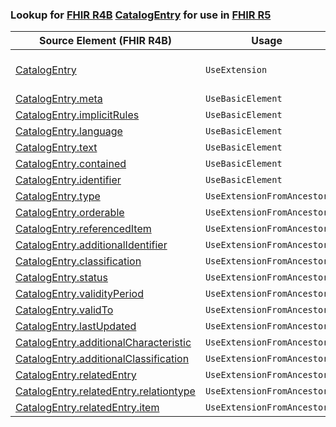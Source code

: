 ### Lookup for [FHIR R4B](https://hl7.org/fhir/R4B/) [CatalogEntry](https://hl7.org/fhir/R4B/CatalogEntry.html) for use in [FHIR R5](https://hl7.org/fhir/R5/)

| Source Element (FHIR R4B) | Usage | Target |
| -------------- | ----- | ------ |
| [CatalogEntry](https://hl7.org/fhir/R4B/CatalogEntry.html#resource) | `UseExtension` | [http://hl7.org/fhir/4.3/StructureDefinition/extension-CatalogEntry](StructureDefinition-ext-R4B-CatalogEntry.html) |
| [CatalogEntry.meta](https://hl7.org/fhir/R4B/CatalogEntry.html#resource) | `UseBasicElement` | [Resource.meta](https://hl7.org/fhir/R5/Resource.html#resource) |
| [CatalogEntry.implicitRules](https://hl7.org/fhir/R4B/CatalogEntry.html#resource) | `UseBasicElement` | [Resource.implicitRules](https://hl7.org/fhir/R5/Resource.html#resource) |
| [CatalogEntry.language](https://hl7.org/fhir/R4B/CatalogEntry.html#resource) | `UseBasicElement` | [Resource.language](https://hl7.org/fhir/R5/Resource.html#resource) |
| [CatalogEntry.text](https://hl7.org/fhir/R4B/CatalogEntry.html#resource) | `UseBasicElement` | [DomainResource.text](https://hl7.org/fhir/R5/DomainResource.html#resource) |
| [CatalogEntry.contained](https://hl7.org/fhir/R4B/CatalogEntry.html#resource) | `UseBasicElement` | [DomainResource.contained](https://hl7.org/fhir/R5/DomainResource.html#resource) |
| [CatalogEntry.identifier](https://hl7.org/fhir/R4B/CatalogEntry.html#resource) | `UseBasicElement` | [Basic.identifier](https://hl7.org/fhir/R5/Basic.html#resource) |
| [CatalogEntry.type](https://hl7.org/fhir/R4B/CatalogEntry.html#resource) | `UseExtensionFromAncestor` | - |
| [CatalogEntry.orderable](https://hl7.org/fhir/R4B/CatalogEntry.html#resource) | `UseExtensionFromAncestor` | - |
| [CatalogEntry.referencedItem](https://hl7.org/fhir/R4B/CatalogEntry.html#resource) | `UseExtensionFromAncestor` | - |
| [CatalogEntry.additionalIdentifier](https://hl7.org/fhir/R4B/CatalogEntry.html#resource) | `UseExtensionFromAncestor` | - |
| [CatalogEntry.classification](https://hl7.org/fhir/R4B/CatalogEntry.html#resource) | `UseExtensionFromAncestor` | - |
| [CatalogEntry.status](https://hl7.org/fhir/R4B/CatalogEntry.html#resource) | `UseExtensionFromAncestor` | - |
| [CatalogEntry.validityPeriod](https://hl7.org/fhir/R4B/CatalogEntry.html#resource) | `UseExtensionFromAncestor` | - |
| [CatalogEntry.validTo](https://hl7.org/fhir/R4B/CatalogEntry.html#resource) | `UseExtensionFromAncestor` | - |
| [CatalogEntry.lastUpdated](https://hl7.org/fhir/R4B/CatalogEntry.html#resource) | `UseExtensionFromAncestor` | - |
| [CatalogEntry.additionalCharacteristic](https://hl7.org/fhir/R4B/CatalogEntry.html#resource) | `UseExtensionFromAncestor` | - |
| [CatalogEntry.additionalClassification](https://hl7.org/fhir/R4B/CatalogEntry.html#resource) | `UseExtensionFromAncestor` | - |
| [CatalogEntry.relatedEntry](https://hl7.org/fhir/R4B/CatalogEntry.html#resource) | `UseExtensionFromAncestor` | - |
| [CatalogEntry.relatedEntry.relationtype](https://hl7.org/fhir/R4B/CatalogEntry.html#resource) | `UseExtensionFromAncestor` | - |
| [CatalogEntry.relatedEntry.item](https://hl7.org/fhir/R4B/CatalogEntry.html#resource) | `UseExtensionFromAncestor` | - |
